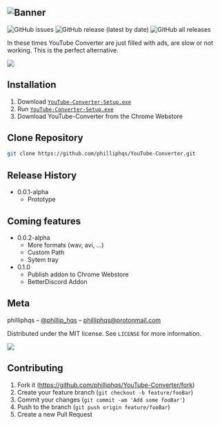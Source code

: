 ![Banner](https://raw.githubusercontent.com/philliphqs/YouTube-Converter/alpha/resources/GitHub/banner.png)
---
![GitHub issues](https://img.shields.io/github/issues/philliphqs/YouTube-Converter?style=flat-square)
![GitHub release (latest by date)](https://img.shields.io/github/v/release/philliphqs/YouTube-Converter?style=flat-square)
![GitHub all releases](https://img.shields.io/github/downloads/philliphqs/YouTube-Converter/total?style=flat-square)

In these times YouTube Converter are just filled with ads, are slow or not working. This is the perfect alternative.

![](https://i.imgur.com/pwd5kjg.png)


## Installation

  1. Download [``YouTube-Converter-Setup.exe``](https://github.com/philliphqs/)
  2. Run [``YouTube-Converter-Setup.exe``](https://github.com/philliphqs/)
  3. Download YouTube-Converter from the Chrome Webstore 

## Clone Repository

```sh
git clone https://github.com/philliphqs/YouTube-Converter.git
```

## Release History

* 0.0.1-alpha
    * Prototype

## Coming features
* 0.0.2-alpha
    * More formats (wav, avi, ...)
    * Custom Path
    * Sytem tray
* 0.1.0
    * Publish addon to Chrome Webstore
    * BetterDiscord Addon

## Meta

philliphqs – [@phillip_hqs](https://twitter.com/philliphqs) – [philliphqs@protonmail.com](mailto:philliphqs@protonmail.com)

Distributed under the MIT license. See ``LICENSE`` for more information.

<a href="https://www.buymeacoffee.com/phillip.hqs"><img src="https://img.buymeacoffee.com/button-api/?text=Buy me a coffee&emoji=&slug=phillip.hqs&button_colour=FFDD00&font_colour=000000&font_family=Lato&outline_colour=000000&coffee_colour=ffffff"></a>

## Contributing

1. Fork it (<https://github.com/philliphqs/YouTube-Converter/fork>)
2. Create your feature branch (`git checkout -b feature/fooBar`)
3. Commit your changes (`git commit -am 'Add some fooBar'`)
4. Push to the branch (`git push origin feature/fooBar`)
5. Create a new Pull Request
